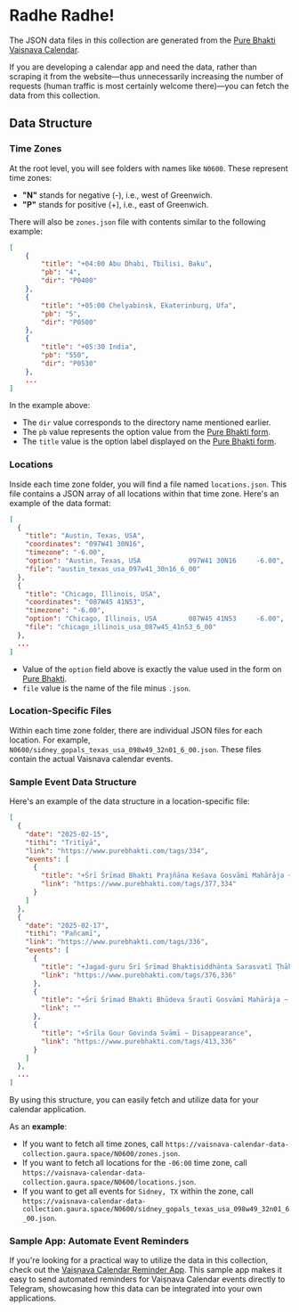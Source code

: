 # Radhe Radhe!

The JSON data files in this collection are generated from the [Pure Bhakti Vaisnava Calendar](https://www.purebhakti.com/resources/vaisnava-calendar).

If you are developing a calendar app and need the data, rather than scraping it from the website—thus unnecessarily increasing the number of requests (human traffic is most certainly welcome there)—you can fetch the data from this collection.

## Data Structure

### Time Zones

At the root level, you will see folders with names like `N0600`. These represent time zones:
- **"N"** stands for negative (-), i.e., west of Greenwich.
- **"P"** stands for positive (+), i.e., east of Greenwich.

There will also be `zones.json` file with contents similar to the following example:

```json
[
    {
        "title": "+04:00 Abu Dhabi, Tbilisi, Baku",
        "pb": "4",
        "dir": "P0400"
    },
    {
        "title": "+05:00 Chelyabinsk, Ekaterinburg, Ufa",
        "pb": "5",
        "dir": "P0500"
    },
    {
        "title": "+05:30 India",
        "pb": "550",
        "dir": "P0530"
    },
    ...
]

```

In the example above:  

- The `dir` value corresponds to the directory name mentioned earlier.
- The `pb` value represents the option value from the [Pure Bhakti form](https://www.purebhakti.com/resources/vaisnava-calendar).
- The `title` value is the option label displayed on the [Pure Bhakti form](https://www.purebhakti.com/resources/vaisnava-calendar).

### Locations

Inside each time zone folder, you will find a file named `locations.json`. This file contains a JSON array of all locations within that time zone. Here's an example of the data format:

```json
[
  {
    "title": "Austin, Texas, USA",
    "coordinates": "097W41 30N16",
    "timezone": "-6.00",
    "option": "Austin, Texas, USA            097W41 30N16     -6.00",
    "file": "austin_texas_usa_097w41_30n16_6_00"
  },
  {
    "title": "Chicago, Illinois, USA",
    "coordinates": "087W45 41N53",
    "timezone": "-6.00",
    "option": "Chicago, Illinois, USA        087W45 41N53     -6.00",
    "file": "chicago_illinois_usa_087w45_41n53_6_00"
  },
  ...
]

```
- Value of the `option` field above is exactly the value used in the form on [Pure Bhakti](https://www.purebhakti.com/resources/vaisnava-calendar).
- `file` value is the name of the file minus `.json`.

### Location-Specific Files

Within each time zone folder, there are individual JSON files for each location. For example, `N0600/sidney_gopals_texas_usa_098w49_32n01_6_00.json`. These files contain the actual Vaisnava calendar events.

### Sample Event Data Structure

Here's an example of the data structure in a location-specific file:

```json
[
  {
    "date": "2025-02-15",
    "tithi": "Tritīyā",
    "link": "https://www.purebhakti.com/tags/334",
    "events": [
      {
        "title": "+Śrī Śrīmad Bhakti Prajñāna Keśava Gosvāmī Mahārāja ~ Appearance",
        "link": "https://www.purebhakti.com/tags/377,334"
      }
    ]
  },
  {
    "date": "2025-02-17",
    "tithi": "Pañcamī",
    "link": "https://www.purebhakti.com/tags/336",
    "events": [
      {
        "title": "+Jagad-guru Śrī Śrīmad Bhaktisiddhānta Sarasvatī Ṭhākura Prabhupāda ~ Appearance",
        "link": "https://www.purebhakti.com/tags/376,336"
      },
      {
        "title": "+Śrī Śrīmad Bhakti Bhūdeva Śrautī Gosvāmī Mahārāja ~ Appearance",
        "link": ""
      },
      {
        "title": "+Śrīla Gour Govinda Svāmī ~ Disappearance",
        "link": "https://www.purebhakti.com/tags/413,336"
      }
    ]
  },
  ...
]

```

By using this structure, you can easily fetch and utilize data for your calendar application.

As an **example**:

- If you want to fetch all time zones, call `https://vaisnava-calendar-data-collection.gaura.space/N0600/zones.json`.
- If you want to fetch all locations for the `-06:00` time zone, call `https://vaisnava-calendar-data-collection.gaura.space/N0600/locations.json`.
- If you want to get all events for `Sidney, TX` within the zone, call `https://vaisnava-calendar-data-collection.gaura.space/N0600/sidney_gopals_texas_usa_098w49_32n01_6_00.json`.

### Sample App: Automate Event Reminders

If you're looking for a practical way to utilize the data in this collection, check out the [Vaiṣṇava Calendar Reminder App](https://github.com/gauracreative/vcalapp). This sample app makes it easy to send automated reminders for Vaiṣṇava Calendar events directly to Telegram, showcasing how this data can be integrated into your own applications.
